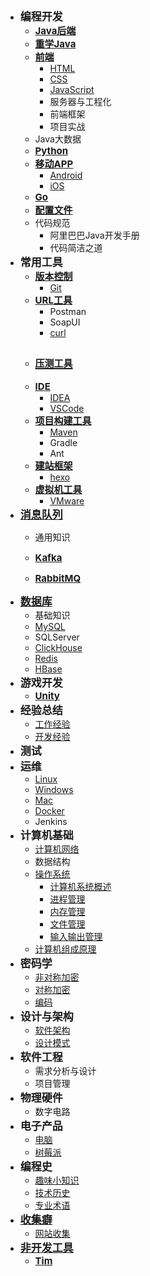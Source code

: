- <font style="font-weight:bold;font-size:17px;">编程开发</font>
  - [<font style="font-weight:bold;font-size:15px;">Java后端</font>](编程开发/Java后端/)
  - [<font style="font-weight:bold;font-size:15px;">重学Java</font>](编程开发/重学Java/)
  - [<font style="font-weight:bold;font-size:15px;">前端</font>](编程开发/前端/)
    - [HTML](编程开发/前端/HTML/)
    - [CSS](编程开发/前端/CSS/)
    - [JavaScript](编程开发/前端/JavaScript/)
    - 服务器与工程化
    - 前端框架
    - 项目实战
  - Java大数据
  - [<font style="font-weight:bold;font-size:15px;">Python</font>](编程开发/Python/)
  - [<font style="font-weight:bold;font-size:15px;">移动APP</font>](编程开发/移动APP/)
    * [Android](编程开发/移动APP/Android/)
    * [iOS](编程开发/移动APP/iOS/)
  - [<font style="font-weight:bold;font-size:15px;">Go</font>](编程开发/Go/)
  - [<font style="font-weight:bold;font-size:15px;">配置文件</font>](编程开发/配置文件/)
  - 代码规范
    - 阿里巴巴Java开发手册
    - 代码简洁之道
- <font style="font-weight:bold;font-size:17px;">常用工具</font>
  - [<font style="font-weight:bold;font-size:15px;">版本控制</font>](常用工具/版本控制/)
    - [Git](常用工具/版本控制/Git)
  - [<font style="font-weight:bold;font-size:15px;">URL工具</font>](常用工具/URL工具/)
    - Postman
    - SoapUI
    - [curl](常用工具/URL工具/curl/)
  - [<font style="font-weight:bold;font-size:15px;">压测工具</font>](常用工具/压测工具/)
    - 
  - [<font style="font-weight:bold;font-size:15px;">IDE</font>](常用工具/IDE/)
    - [IDEA](常用工具/IDE/IDEA/)
    - [VSCode](常用工具/IDE/VSCode/)
  - [<font style="font-weight:bold;font-size:15px;">项目构建工具</font>](常用工具/项目构建工具/)
    - [Maven](常用工具/项目构建工具/Maven/)
    - Gradle
    - Ant
  - [<font style="font-weight:bold;font-size:15px;">建站框架</font>](常用工具/建站框架/)
    - [hexo](常用工具/建站框架/hexo/)
  - [<font style="font-weight:bold;font-size:15px;">虚拟机工具</font>](常用工具/虚拟机工具/)
    - [VMware](常用工具/虚拟机工具/VMware/)
- [<font style="font-weight:bold;font-size:17px;">消息队列</font>](消息队列/)
  - 通用知识

  - [<font style="font-weight:bold;font-size:15px;">Kafka</font>](消息队列/Kafka/)
  
  - [<font style="font-weight:bold;font-size:15px;">RabbitMQ</font>](消息队列/RabbitMQ/)
- [<font style="font-weight:bold;font-size:17px;">数据库</font>](数据库/)
  - 基础知识
  - [MySQL](数据库/MySQL/)
  - SQLServer
  - [ClickHouse](数据库/ClickHouse/)
  - [Redis](数据库/Redis/)
  - [HBase](数据库/HBase/)
- <font style="font-weight:bold;font-size:17px;">游戏开发</font>
  - [<font style="font-weight:bold;font-size:15px;">Unity</font>](游戏开发/Unity/)
- <font style="font-weight:bold;font-size:17px;">经验总结</font>
  - [工作经验](经验总结/工作经验/)
  - [开发经验](经验总结/开发经验/)
- <font style="font-weight:bold;font-size:17px;">测试</font>
- <font style="font-weight:bold;font-size:17px;">运维</font>
  - [Linux](运维/Linux/)
  - [Windows](运维/Windows/)
  - [Mac](运维/Mac/)
  - [Docker](运维/Docker/)
  - Jenkins
- <font style="font-weight:bold;font-size:17px;">计算机基础</font>
  - [计算机网络](计算机基础/计算机网络/)
  - 数据结构
  - [操作系统](计算机基础/操作系统/)
    - [计算机系统概述](计算机基础/操作系统/计算机系统概述/)
    - [进程管理](计算机基础/操作系统/进程管理/)
    - [内存管理](计算机基础/操作系统/内存管理/)
    - [文件管理](计算机基础/操作系统/文件管理/)
    - [输入输出管理](计算机基础/操作系统/输入输出管理/)
  - [计算机组成原理](计算机基础/计算机组成原理/)
- <font style="font-weight:bold;font-size:17px;">密码学</font>
  - [非对称加密](密码学/非对称加密/)
  - [对称加密](密码学/对称加密/)
  - [编码](密码学/编码/)
- <font style="font-weight:bold;font-size:17px;">设计与架构</font>
  - [软件架构](设计与架构/软件架构/)
  - [设计模式](设计与架构/设计模式/)
- <font style="font-weight:bold;font-size:17px;">软件工程</font>
  - 需求分析与设计
  - 项目管理
- <font style="font-weight:bold;font-size:17px;">物理硬件</font>
  - 数字电路
- <font style="font-weight:bold;font-size:17px;">电子产品</font>
  - [电脑](电子产品/电脑/)
  - [树莓派](电子产品/树莓派/)
- <font style="font-weight:bold;font-size:17px;">编程史</font>
  - [趣味小知识](/编程史/趣味小知识/)
  - [技术历史](/编程史/技术历史/)
  - [专业术语](/编程史/专业术语/)
- [<font style="font-weight:bold;font-size:17px;">收集癖</font>](收集癖/)
  - [网站收集](收集癖/网站收集)
- [<font style="font-weight:bold;font-size:17px;">非开发工具</font>](非开发工具/)
  - [<font style="font-weight:bold;font-size:15px;">Tim</font>](非开发工具/Tim/)

